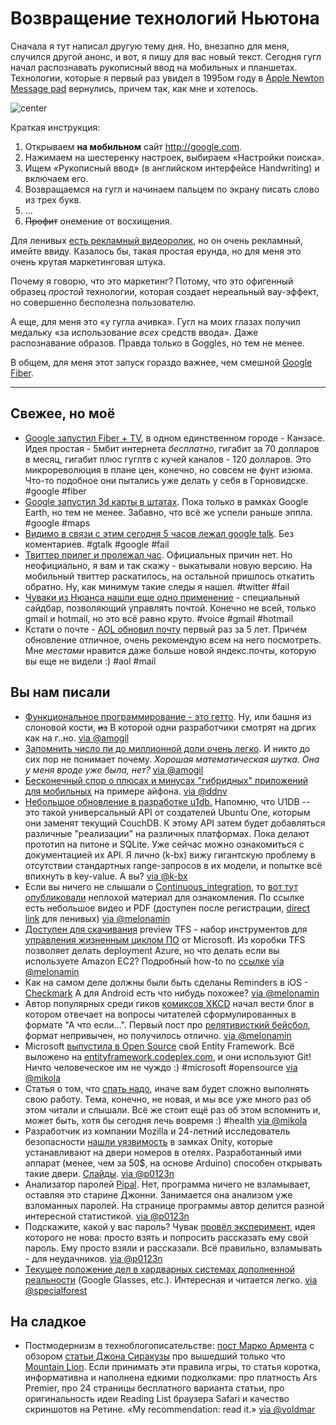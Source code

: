 # Возвращение технологий Ньютона

Сначала я тут написал другую тему дня. Но, внезапно для меня, случился другой анонс, и вот, я пишу для вас новый текст. Сегодня гугл начал распознавать рукописный ввод на мобильных и планшетах. Технологии, которые я первый раз увидел в 1995ом году в [Apple Newton Message pad](http://ru.wikipedia.org/wiki/Apple_Newton) вернулись, причем так, как мне и хотелось.

![center](http://guy.com/a/wp-content/uploads/2011/06/apple-newton.jpg)

Краткая инструкция:

1. Открываем **на мобильном** сайт http://google.com.
2. Нажимаем на шестеренку настроек, выбираем «Настройки поиска».
3. Ищем «Рукописный ввод» (в английском интерфейсе Handwriting) и включаем его.
4. Возвращаемся на гугл и начинаем пальцем по экрану писать слово из трех букв.
5. …
6. <s>Профит</s> онемение от восхищения.

Для ленивых [есть рекламный видеоролик](http://www.youtube.com/watch?v=uyeJXKfAcpc), но он очень рекламный, имейте ввиду. Казалось бы, такая простая ерунда, но для меня это очень крутая маркетинговая штука.

Почему я говорю, что это маркетинг? Потому, что это офигенный образец *простой* технологии, которая создает нереальный вау-эффект, но совершенно бесполезна пользователю.

А еще, для меня это «у гугла ачивка». Гугл на моих глазах получил медальку «за использование *всех* средств ввода». Даже распознавание образов. Правда только в Goggles, но тем не менее.

В общем, для меня этот запуск гораздо важнее, чем смешной [Google Fiber](http://fiber.google.com/).

-----

## Свежее, но моё
* [Google запустил Fiber + TV](http://fiber.google.com/), в одном единственном городе - Канзасе. Идея простая - 5мбит интернета *бесплатно*, гигабит за 70 долларов в месяц, гигабит плюс гуглтв с кучей каналов - 120 долларов. Это микрореволюция в плане цен, конечно, но совсем не фунт изюма. Что-то подобное они пытались уже делать у себя в Горновидске. #google #fiber
* [Google запустил 3d карты в штатах](http://google-latlong.blogspot.com/2012/07/3d-imagery-now-available-on-ipad-and.html). Пока только в рамках Google Earth, но тем не менее. Забавно, что всё же успели раньше эппла. #google #maps
* [Видимо в связи с этим сегодня 5 часов лежал google talk](http://techpp.com/2012/07/26/google-talk-goes-down-suffers-outage-across-the-world/). Без коментариев. #gtalk #google #fail
* [Твиттер прилег и пролежал час](http://www.theverge.com/2012/7/26/3188693/twitter-experiencing-issues). Официальных причин нет. Но неофициально, я вам и так скажу - выкатывали новую версию. На мобильный твиттер раскатилось, на остальной пришлось откатить обратно. Ну, как минимум такие следы я нашел. #twitter #fail
* [Чуваки из Нюанса нашли еще одно применение](http://arstechnica.com/information-technology/2012/07/dragon-pc-software-now-lets-your-voice-control-gmail-and-hotmail/) - специальный сайдбар, позволяющий управлять почтой. Конечно не всей, только gmail и hotmail, но это всё равно круто. #voice #gmail #hotmail
* Кстати о почте - [AOL обновил почту](http://thenextweb.com/insider/2012/07/26/aol-mail-gets-a-refresh-would-like-to-add-you-as-one-of-its-24m-monthly-active-users/) первый раз за 5 лет. Причем обновление отличное, очень рекомендую всем на него посмотреть. Мне *местами* нравится даже больше новой яндекс.почты, которую вы еще не видели :) #aol #mail

## Вы нам писали

* [Функциональное программирование - это гетто](http://blog.jelastic.com/2012/07/24/functional-programming-is-a-ghetto/). Ну, или башня из слоновой кости, <s>из</s> В которой одни разработчики смотрят на дргих как на г..но. [via @amogil](http://github.com/amogil)
* [Запомнить число пи до миллионной доли очень легко](http://davidbau.com/archives/2010/03/14/the_mystery_of_355113.html). И никто до сих пор не понимает почему. *Хорошая математическая шутка. Она у меня вроде уже была, нет?* [via @amogil](http://github.com/amogil)
* [Бесконечный спор о плюсах и минусах "гибридных" приложений для мобильных](http://www.cocoacontrols.com/posts/a-primer-on-hybrid-apps-for-ios) на примере айфона. [via @ddnv](http://github.com/ddnv)
* [Небольшое обновление в разработке u1db.](http://packages.python.org/u1db/high-level-api.html#high-level-api) Напомню, что U1DB -- это такой универсальный API от создателей Ubuntu One, которым они заменят текущий CouchDB. К этому API затем будет добавляться различные "реализации" на различных платформах. Пока делают прототип на питоне и SQLite. Уже сейчас можно ознакомиться с документацией их API. Я лично (k-bx) вижу гигантскую проблему в отсутствии стандартных range-запросов в их модели, и попытке всё впихнуть в key-value. А вы? [via @k-bx](http://github.com/k-bx)
* Если вы ничего не слышали о [Continuous_integration](http://en.wikipedia.org/wiki/Continuous_integration), то [вот тут опубликовали](http://zeroturnaround.com/blog/zt-labs-tutorial-pragmatic-continuous-delivery-with-jenkins-nexus-and-liverebel/) неплохой материал для ознакомления. По ссылке есть небольшое видео и PDF (доступен после регистрации, [direct link](http://yadisk.cc/d/mGgANGXS00_z) для ленивых) [via @melonamin](http://github.com/melonamin)
* [Доступен для скачивания](http://tfspreview.com) preview TFS - набор инструментов для [управления жизненным циклом ПО](http://en.wikipedia.org/wiki/Application_lifecycle_management) от Microsoft. Из коробки TFS позволяет делать deployment Azure, но что делать если вы используете Amazon EC2? Подробный how-to по [ссылке](http://octopusdeploy.com/blog/automated-deployment-with-tfspreview-octopack-myget) [via @melonamin](http://github.com/melonamin)
* Как на самом деле должны были быть сделаны Reminders в iOS - [Checkmark](http://www.macstories.net/reviews/checkmark-review/) А для Android есть что нибудь похожее? [via @melonamin](http://github.com/melonamin)
* Автор популярных среди гиков [комиксов XKCD](http://xkcd.com) начал вести блог в котором отвечает на вопросы читателей сформулированных в формате "А что если...". Первый пост про [релятивисткий бейсбол](http://what-if.xkcd.com/1/), формат непривычен, но получилось отлично. [via @melonamin](http://github.com/melonamin)
* Microsoft [выпустила в Open Source](http://weblogs.asp.net/scottgu/archive/2012/07/19/entity-framework-and-open-source.aspx) свой Entity Framework. Всё выложено на [entityframework.codeplex.com](http://entityframework.codeplex.com/), и они используют Git! Ничто человеческое им не чуждо :) #microsoft #opensource [via @mikola](http://github.com/mikola)
* Статья о том, что [спать надо](http://blogs.hbr.org/schwartz/2012/07/the-secret-to-high-performance.html), иначе вам будет сложно выполнять свою работу. Тема, конечно, не новая, и мы все уже много раз об этом читали и слышали. Всё же стоит ещё раз об этом вспомнить и, может быть, хотя бы сегодня лечь вовремя :) #health [via @mikola](http://github.com/mikola)
* Разработчик из компании Mozilla и 24-летний исследователь безопасности [нашли уязвимость](http://www.forbes.com/sites/andygreenberg/2012/07/23/hacker-will-expose-potential-security-flaw-in-more-than-four-million-hotel-room-keycard-locks/) в замках Onity, которые устанавливают на двери номеров в отелях. Разработанный ими аппарат (менее, чем за 50$, на основе Arduino) способен открывать такие двери. [Слайды](http://demoseen.com/bhtalk2.pdf). [via @p0123n](http://github.com/p0123n)
* Анализатор паролей [Pipal](http://www.digininja.org/projects/pipal.php). Нет, программа ничего не взламывает, оставляя это старине Джонни. Занимается она анализом уже взломанных паролей. На странице программы автор делится разной интересной статистикой. [via @p0123n](http://github.com/p0123n)
* Подскажите, какой у вас пароль? Чувак [провёл эксперимент](http://www.digininja.org/blog/password_experiment.php), идея которого не нова: просто взять и попросить рассказать ему свой пароль. Ему просто взяли и рассказали. Всё правильно, взламывать - для неудачников. [via @p0123n](http://github.com/p0123n)
* [Текущее положение дел в хардварных системах дополненной реальности](http://blogs.valvesoftware.com/abrash/why-you-wont-see-hard-ar-anytime-soon/) (Google Glasses, etc.). Интересная и читается легко. [via @specialforest](http://github.com/specialforest)

## На сладкое

* Постмодернизм в техноблогописательстве: [пост Марко Армента](http://www.marco.org/2012/07/25/siracusa-mountain-lion-review-review) с обзором [статьи Джона Сиракузы](http://arstechnica.com/apple/2012/07/os-x-10-8/) про вышедший только что [Mountain Lion](http://www.apple.com/osx/). Если принимать эти правила игры, то статья коротка, информативна и наполнена едкими подколками: про платность Ars Premier, про 24 страницы бесплатного варианта статьи, про оригинальность идеи Reading List браузера Safari и качество скриншотов на Ретине. «My recommendation: read it.» [via @voldmar](http://github.com/voldmar)
